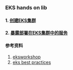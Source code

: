 ### EKS hands on lib

#### 1. [创建EKS集群](1.create_cluster.md)

#### 2. [暴露部署在EKS集群中的服务](2.deploy_app_with_alb_ingress.md)


#### 参考资料
1. [eksworkshop](https://www.eksworkshop.com/)
2. [eks best practices](https://aws.github.io/aws-eks-best-practices/)